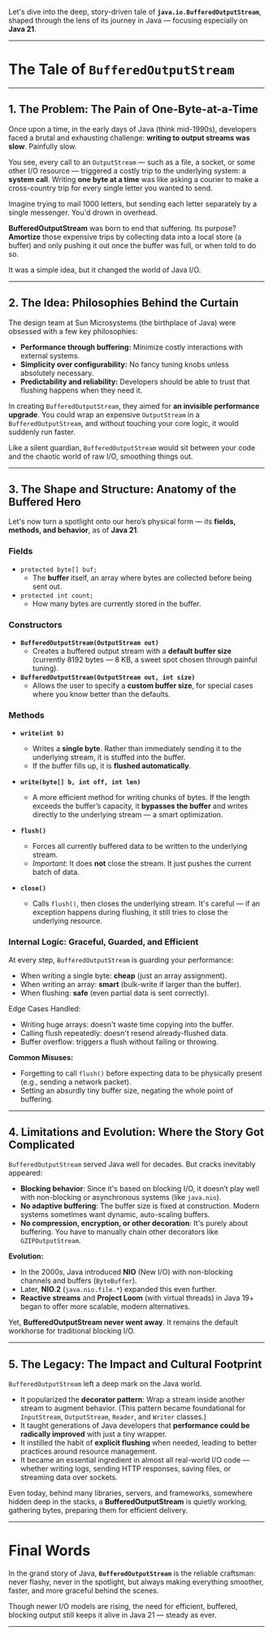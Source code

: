 Let's dive into the deep, story-driven tale of **`java.io.BufferedOutputStream`**, shaped through the lens of its journey in Java — focusing especially on **Java 21**.

---

# The Tale of `BufferedOutputStream`

---

## 1. The Problem: The Pain of One-Byte-at-a-Time

Once upon a time, in the early days of Java (think mid-1990s), developers faced a brutal and exhausting challenge: **writing to output streams was slow**. Painfully slow.

You see, every call to an `OutputStream` — such as a file, a socket, or some other I/O resource — triggered a costly trip to the underlying system: a **system call**. Writing **one byte at a time** was like asking a courier to make a cross-country trip for every single letter you wanted to send.

Imagine trying to mail 1000 letters, but sending each letter separately by a single messenger. You'd drown in overhead.

**BufferedOutputStream** was born to end that suffering. Its purpose? **Amortize** those expensive trips by collecting data into a local store (a buffer) and only pushing it out once the buffer was full, or when told to do so.

It was a simple idea, but it changed the world of Java I/O.

---

## 2. The Idea: Philosophies Behind the Curtain

The design team at Sun Microsystems (the birthplace of Java) were obsessed with a few key philosophies:

- **Performance through buffering:** Minimize costly interactions with external systems.
- **Simplicity over configurability:** No fancy tuning knobs unless absolutely necessary.
- **Predictability and reliability:** Developers should be able to trust that flushing happens when they need it.

In creating `BufferedOutputStream`, they aimed for **an invisible performance upgrade**. You could wrap an expensive `OutputStream` in a `BufferedOutputStream`, and without touching your core logic, it would suddenly run faster.

Like a silent guardian, `BufferedOutputStream` would sit between your code and the chaotic world of raw I/O, smoothing things out.

---

## 3. The Shape and Structure: Anatomy of the Buffered Hero

Let's now turn a spotlight onto our hero’s physical form — its **fields, methods, and behavior**, as of **Java 21**.

### Fields

- `protected byte[] buf;`
    - The **buffer** itself, an array where bytes are collected before being sent out.
- `protected int count;`
    - How many bytes are currently stored in the buffer.

### Constructors

- **`BufferedOutputStream(OutputStream out)`**
    - Creates a buffered output stream with a **default buffer size** (currently 8192 bytes — 8 KB, a sweet spot chosen through painful tuning).
- **`BufferedOutputStream(OutputStream out, int size)`**
    - Allows the user to specify a **custom buffer size**, for special cases where you know better than the defaults.

### Methods

- **`write(int b)`**
    - Writes a **single byte**. Rather than immediately sending it to the underlying stream, it is stuffed into the buffer.
    - If the buffer fills up, it is **flushed automatically**.

- **`write(byte[] b, int off, int len)`**
    - A more efficient method for writing chunks of bytes. If the length exceeds the buffer’s capacity, it **bypasses the buffer** and writes directly to the underlying stream — a smart optimization.

- **`flush()`**
    - Forces all currently buffered data to be written to the underlying stream.
    - *Important*: It does **not** close the stream. It just pushes the current batch of data.

- **`close()`**
    - Calls `flush()`, then closes the underlying stream. It's careful — if an exception happens during flushing, it still tries to close the underlying resource.

### Internal Logic: Graceful, Guarded, and Efficient

At every step, `BufferedOutputStream` is guarding your performance:

- When writing a single byte: **cheap** (just an array assignment).
- When writing an array: **smart** (bulk-write if larger than the buffer).
- When flushing: **safe** (even partial data is sent correctly).

Edge Cases Handled:

- Writing huge arrays: doesn't waste time copying into the buffer.
- Calling flush repeatedly: doesn't resend already-flushed data.
- Buffer overflow: triggers a flush without failing or throwing.

**Common Misuses:**
- Forgetting to call `flush()` before expecting data to be physically present (e.g., sending a network packet).
- Setting an absurdly tiny buffer size, negating the whole point of buffering.

---

## 4. Limitations and Evolution: Where the Story Got Complicated

`BufferedOutputStream` served Java well for decades. But cracks inevitably appeared:

- **Blocking behavior**: Since it's based on blocking I/O, it doesn’t play well with non-blocking or asynchronous systems (like `java.nio`).
- **No adaptive buffering**: The buffer size is fixed at construction. Modern systems sometimes want dynamic, auto-scaling buffers.
- **No compression, encryption, or other decoration**: It's purely about buffering. You have to manually chain other decorators like `GZIPOutputStream`.

**Evolution:**
- In the 2000s, Java introduced **NIO** (New I/O) with non-blocking channels and buffers (`ByteBuffer`).
- Later, **NIO.2** (`java.nio.file.*`) expanded this even further.
- **Reactive streams** and **Project Loom** (with virtual threads) in Java 19+ began to offer more scalable, modern alternatives.

Yet, **BufferedOutputStream never went away**. It remains the default workhorse for traditional blocking I/O.

---

## 5. The Legacy: The Impact and Cultural Footprint

`BufferedOutputStream` left a deep mark on the Java world.

- It popularized the **decorator pattern**: Wrap a stream inside another stream to augment behavior. (This pattern became foundational for `InputStream`, `OutputStream`, `Reader`, and `Writer` classes.)
- It taught generations of Java developers that **performance could be radically improved** with just a tiny wrapper.
- It instilled the habit of **explicit flushing** when needed, leading to better practices around resource management.
- It became an essential ingredient in almost all real-world I/O code — whether writing logs, sending HTTP responses, saving files, or streaming data over sockets.

Even today, behind many libraries, servers, and frameworks, somewhere hidden deep in the stacks, a **BufferedOutputStream** is quietly working, gathering bytes, preparing them for efficient delivery.

---

# Final Words

In the grand story of Java, **`BufferedOutputStream`** is the reliable craftsman: never flashy, never in the spotlight, but always making everything smoother, faster, and more graceful behind the scenes.

Though newer I/O models are rising, the need for efficient, buffered, blocking output still keeps it alive in Java 21 — steady as ever.

---

